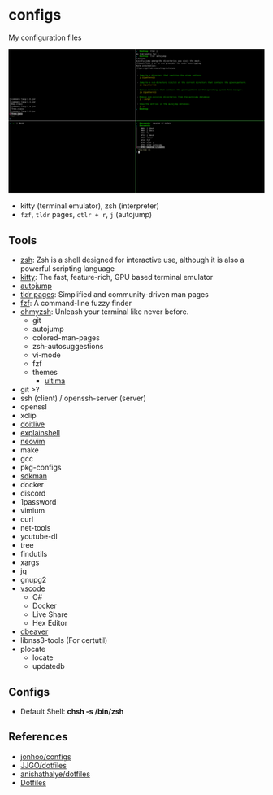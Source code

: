 # configs
My configuration files

![Demostracion](https://raw.githubusercontent.com/dbremont/dbremont/main/docs/demostracion.png)

- kitty (terminal emulator), zsh (interpreter)
- `fzf`, `tldr` pages, `ctlr + r`, `j` (autojump)

## Tools

- [zsh](https://www.zsh.org/): Zsh is a shell designed for interactive use, although it is also a powerful scripting language
- [kitty](https://sw.kovidgoyal.net/kitty/): The fast, feature-rich, GPU based terminal emulator
- [autojump](https://github.com/wting/autojump)
- [tldr pages](https://tldr.sh/): Simplified and community-driven man pages
- [fzf](https://github.com/junegunn/fzf): A command-line fuzzy finder
- [ohmyzsh](https://ohmyz.sh/): Unleash your terminal like  never before.
  - git
  - autojump
  - colored-man-pages
  - zsh-autosuggestions
  - vi-mode
  - fzf
  - themes
    - [ultima](https://github.com/egorlem/ultima.zsh-theme)
- git >? 
- ssh (client) / openssh-server (server)
- openssl
- xclip
- [doitlive](https://doitlive.readthedocs.io/en/stable/)
- [explainshell](https://explainshell.com/)
- [neovim](https://neovim.io/)
- make
- gcc
- pkg-configs
- [sdkman](https://sdkman.io/install)
- docker
- discord
- 1password
- vimium
- curl
- net-tools
- youtube-dl
- tree
- findutils
- xargs
- jq
- gnupg2
- [vscode](https://code.visualstudio.com/docs/?dv=linux64_deb)
   - C#
   - Docker
   - Live Share
   - Hex Editor
- [dbeaver](https://dbeaver.io/download/)
-  libnss3-tools (For certutil)
-  plocate
   - locate
   - updatedb   

## Configs 

- Default Shell: **chsh -s /bin/zsh**

## References

- [jonhoo/configs](https://github.com/jonhoo/configs)
- [JJGO/dotfiles](https://github.com/JJGO/dotfiles)
- [anishathalye/dotfiles](https://github.com/anishathalye/dotfiles)
- [Dotfiles](https://gitlab.com/dwt1/dotfiles)
